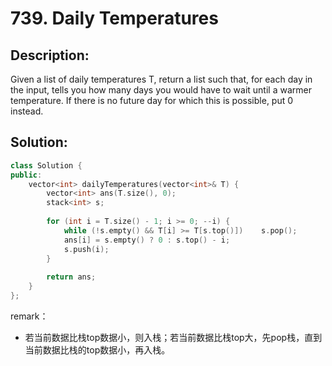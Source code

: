 # 739. Daily Temperatures

## Description:

Given a list of daily temperatures T, return a list such that, for each day in the input, tells you how many days you would have to wait until a warmer temperature. If there is no future day for which this is possible, put 0 instead.

## Solution:

```c++
class Solution {
public:
    vector<int> dailyTemperatures(vector<int>& T) {
        vector<int> ans(T.size(), 0);
        stack<int> s;
        
        for (int i = T.size() - 1; i >= 0; --i) {
            while (!s.empty() && T[i] >= T[s.top()])    s.pop();
            ans[i] = s.empty() ? 0 : s.top() - i;
            s.push(i);
        }
        
        return ans;
    }
};
```

remark：

- 若当前数据比栈top数据小，则入栈；若当前数据比栈top大，先pop栈，直到当前数据比栈的top数据小，再入栈。

